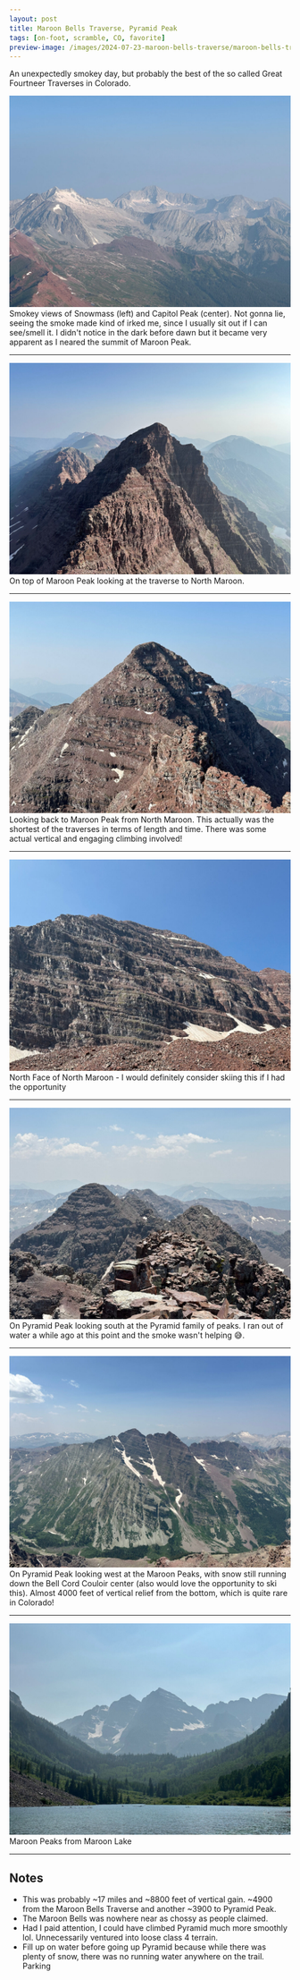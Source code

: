 ```yaml
---
layout: post
title: Maroon Bells Traverse, Pyramid Peak
tags: [on-foot, scramble, CO, favorite]
preview-image: /images/2024-07-23-maroon-bells-traverse/maroon-bells-traverse-2.jpg
---
```


An unexpectedly smokey day, but probably the best of the so called Great Fourtneer Traverses in Colorado.

<!--more-->

![maroon-bells-traverse-1.jpg](/images/2024-07-23-maroon-bells-traverse/maroon-bells-traverse-1.jpg)
Smokey views of Snowmass (left) and Capitol Peak (center).
Not gonna lie, seeing the smoke made kind of irked me, since I usually sit out if I can see/smell it.
I didn't notice in the dark before dawn but it became very apparent as I neared the summit of Maroon Peak.

---

![maroon-bells-traverse-2.jpg](/images/2024-07-23-maroon-bells-traverse/maroon-bells-traverse-2.jpg)
On top of Maroon Peak looking at the traverse to North Maroon.

---

![maroon-bells-traverse-3.jpg](/images/2024-07-23-maroon-bells-traverse/maroon-bells-traverse-3.jpg)
Looking back to Maroon Peak from North Maroon.
This actually was the shortest of the traverses in terms of length and time.
There was some actual vertical and engaging climbing involved!

---

![maroon-bells-traverse-4.jpg](/images/2024-07-23-maroon-bells-traverse/maroon-bells-traverse-4.jpg)
North Face of North Maroon - I would definitely consider skiing this if I had the opportunity

---

![maroon-bells-traverse-5.jpg](/images/2024-07-23-maroon-bells-traverse/maroon-bells-traverse-5.jpg)
On Pyramid Peak looking south at the Pyramid family of peaks.
I ran out of water a while ago at this point and the smoke wasn't helping 😅.

---

![maroon-bells-traverse-6.jpg](/images/2024-07-23-maroon-bells-traverse/maroon-bells-traverse-6.jpg)
On Pyramid Peak looking west at the Maroon Peaks, with snow still running down the Bell Cord Couloir center (also would love the opportunity to ski this).
Almost 4000 feet of vertical relief from the bottom, which is quite rare in Colorado!

---

![maroon-bells-traverse-7.jpg](/images/2024-07-23-maroon-bells-traverse/maroon-bells-traverse-7.jpg)
Maroon Peaks from Maroon Lake

---

## Notes
* This was probably ~17 miles and ~8800 feet of vertical gain. ~4900 from the Maroon Bells Traverse and another ~3900 to Pyramid Peak.
* The Maroon Bells was nowhere near as chossy as people claimed.
* Had I paid attention, I could have climbed Pyramid much more smoothly lol. Unnecessarily ventured into loose class 4 terrain.
* Fill up on water before going up Pyramid because while there was plenty of snow, there was no running water anywhere on the trail.
Parking
